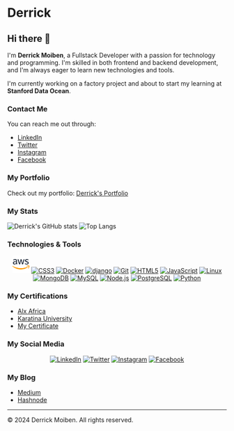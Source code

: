 # Derrick

## Hi there 👋

I'm **Derrick Moiben**, a Fullstack Developer with a passion for technology and programming. I'm skilled in both frontend and backend development, and I'm always eager to learn new technologies and tools.

I'm currently working on a factory project and about to start my learning at **Stanford Data Ocean**.

### Contact Me

You can reach me out through:
- [LinkedIn](https://www.linkedin.com/in/derrick-moiben)
- [Twitter](https://twitter.com/DerrickMoio)
- [Instagram](https://instagram.com/k.i.m_kimtai)
- [Facebook](https://www.facebook.com/derrick.moiben)

### My Portfolio

Check out my portfolio: [Derrick's Portfolio](https://derrick-moiben.onrender.com/)

### My Stats

![Derrick's GitHub stats](https://github-readme-stats.vercel.app/api?username=derrickkimtai&show_icons=true&theme=radical)
![Top Langs](https://github-readme-stats.vercel.app/api/top-langs/?username=derrickkimtai&layout=compact)

### Technologies & Tools

<p align="center">
    <a href="https://aws.amazon.com" target="_blank"><img src="https://raw.githubusercontent.com/devicons/devicon/master/icons/amazonwebservices/amazonwebservices-original-wordmark.svg" alt="aws" width="40" height="40"/></a>
    <a href="https://www.w3schools.com/css/" target="_blank"><img src="https://cdn.jsdelivr.net/gh/devicons/devicon/icons/css3/css3-original-wordmark.svg" alt="CSS3" width="40" height="40"/></a>
    <a href="https://www.docker.com/" target="_blank"><img src="https://cdn.jsdelivr.net/gh/devicons/devicon/icons/docker/docker-original.svg" alt="Docker" width="40" height="40"/></a>
    <a href="https://www.djangoproject.com/" target="_blank"><img src="https://cdn.worldvectorlogo.com/logos/django.svg" alt="django" width="40" height="40"/></a>
    <a href="https://git-scm.com/" target="_blank"><img src="https://cdn.jsdelivr.net/gh/devicons/devicon/icons/git/git-original.svg" alt="Git" width="40" height="40"/></a>
    <a href="https://www.w3.org/html/" target="_blank"><img src="https://cdn.jsdelivr.net/gh/devicons/devicon/icons/html5/html5-original-wordmark.svg" alt="HTML5" width="40" height="40"/></a>
    <a href="https://developer.mozilla.org/en-US/docs/Web/JavaScript" target="_blank"><img src="https://cdn.jsdelivr.net/gh/devicons/devicon/icons/javascript/javascript-original.svg" alt="JavaScript" width="40" height="40"/></a>
    <a href="https://www.linux.org/" target="_blank"><img src="https://cdn.jsdelivr.net/gh/devicons/devicon/icons/linux/linux-original.svg" alt="Linux" width="40" height="40"/></a>
    <a href="https://www.mongodb.com/" target="_blank"><img src="https://cdn.jsdelivr.net/gh/devicons/devicon/icons/mongodb/mongodb-original.svg" alt="MongoDB" width="40" height="40"/></a>
    <a href="https://www.mysql.com/" target="_blank"><img src="https://cdn.jsdelivr.net/gh/devicons/devicon/icons/mysql/mysql-original.svg" alt="MySQL" width="40" height="40"/></a>
    <a href="https://nodejs.org" target="_blank"><img src="https://cdn.jsdelivr.net/gh/devicons/devicon/icons/nodejs/nodejs-original.svg" alt="Node.js" width="40" height="40"/></a>
    <a href="https://www.postgresql.org" target="_blank"><img src="https://cdn.jsdelivr.net/gh/devicons/devicon/icons/postgresql/postgresql-original.svg" alt="PostgreSQL" width="40" height="40"/></a>
    <a href="https://www.python.org" target="_blank"><img src="https://cdn.jsdelivr.net/gh/devicons/devicon/icons/python/python-original.svg" alt="Python" width="40" height="40"/></a>
</p>

### My Certifications

- [Alx Africa](https://www.alxafrica.com/)
- [Karatina University](https://www.karu.ac.ke/)
- [My Certificate](https://drive.google.com/file/d/10S1pKAFhaVWgFV_G0s7oF6zKNstxbNVd/view?usp=sharing)

### My Social Media

<p align="center">
    <a href="https://www.linkedin.com/in/derrick-moiben"><img src="https://img.icons8.com/color/48/000000/linkedin.png" width="50" height="50" alt="LinkedIn" title="LinkedIn"></a>
    <a href="https://twitter.com/DerrickMoio"><img src="https://img.icons8.com/color/48/000000/twitter.png" width="50" height="50" alt="Twitter" title="Twitter"></a>
    <a href="https://instagram.com/k.i.m_kimtai"><img src="https://img.icons8.com/color/48/000000/instagram-new.png" width="50" height="50" alt="Instagram" title="Instagram"></a>
    <a href="https://www.facebook.com/derrick.moiben"><img src="https://img.icons8.com/color/48/000000/facebook.png" width="50" height="50" alt="Facebook" title="Facebook"></a>
</p>

### My Blog

- [Medium](https://medium.com/@derrickmoio92)
- [Hashnode](https://hashnode.com/@kimtai254)

---

&copy; 2024 Derrick Moiben. All rights reserved.
